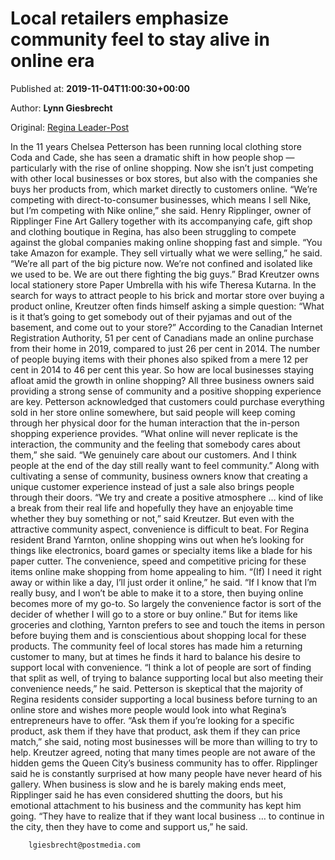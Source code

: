 
# Local retailers emphasize community feel to stay alive in online era

Published at: **2019-11-04T11:00:30+00:00**

Author: **Lynn Giesbrecht**

Original: [Regina Leader-Post](https://leaderpost.com/news/local-news/local-retailers-emphasize-community-feel-to-stay-alive-in-online-era)

In the 11 years Chelsea Petterson has been running local clothing store Coda and Cade, she has seen a dramatic shift in how people shop — particularly with the rise of online shopping.
Now she isn’t just competing with other local businesses or box stores, but also with the companies she buys her products from, which market directly to customers online.
“We’re competing with direct-to-consumer businesses, which means I sell Nike, but I’m competing with Nike online,” she said.
Henry Ripplinger, owner of Ripplinger Fine Art Gallery together with its accompanying cafe, gift shop and clothing boutique in Regina, has also been struggling to compete against the global companies making online shopping fast and simple.
“You take Amazon for example. They sell virtually what we were selling,” he said. “We’re all part of the big picture now. We’re not confined and isolated like we used to be. We are out there fighting the big guys.”
Brad Kreutzer owns local stationery store Paper Umbrella with his wife Theresa Kutarna. In the search for ways to attract people to his brick and mortar store over buying a product online, Kreutzer often finds himself asking a simple question: “What is it that’s going to get somebody out of their pyjamas and out of the basement, and come out to your store?”
According to the Canadian Internet Registration Authority, 51 per cent of Canadians made an online purchase from their home in 2019, compared to just 26 per cent in 2014. The number of people buying items with their phones also spiked from a mere 12 per cent in 2014 to 46 per cent this year.
So how are local businesses staying afloat amid the growth in online shopping?
All three business owners said providing a strong sense of community and a positive shopping experience are key.
Petterson acknowledged that customers could purchase everything sold in her store online somewhere, but said people will keep coming through her physical door for the human interaction that the in-person shopping experience provides.
“What online will never replicate is the interaction, the community and the feeling that somebody cares about them,” she said. “We genuinely care about our customers. And I think people at the end of the day still really want to feel community.”
Along with cultivating a sense of community, business owners know that creating a unique customer experience instead of just a sale also brings people through their doors.
“We try and create a positive atmosphere … kind of like a break from their real life and hopefully they have an enjoyable time whether they buy something or not,” said Kreutzer.
But even with the attractive community aspect, convenience is difficult to beat.
For Regina resident Brand Yarnton, online shopping wins out when he’s looking for things like electronics, board games or specialty items like a blade for his paper cutter. The convenience, speed and competitive pricing for these items online make shopping from home appealing to him.
“(If) I need it right away or within like a day, I’ll just order it online,” he said. “If I know that I’m really busy, and I won’t be able to make it to a store, then buying online becomes more of my go-to. So largely the convenience factor is sort of the decider of whether I will go to a store or buy online.”
But for items like groceries and clothing, Yarnton prefers to see and touch the items in person before buying them and is conscientious about shopping local for these products. The community feel of local stores has made him a returning customer to many, but at times he finds it hard to balance his desire to support local with convenience.
“I think a lot of people are sort of finding that split as well, of trying to balance supporting local but also meeting their convenience needs,” he said.
Petterson is skeptical that the majority of Regina residents consider supporting a local business before turning to an online store and wishes more people would look into what Regina’s entrepreneurs have to offer.
“Ask them if you’re looking for a specific product, ask them if they have that product, ask them if they can price match,” she said, noting most businesses will be more than willing to try to help.
Kreutzer agreed, noting that many times people are not aware of the hidden gems the Queen City’s business community has to offer.
Ripplinger said he is constantly surprised at how many people have never heard of his gallery. When business is slow and he is barely making ends meet, Ripplinger said he has even considered shutting the doors, but his emotional attachment to his business and the community has kept him going.
“They have to realize that if they want local business … to continue in the city, then they have to come and support us,” he said.

        lgiesbrecht@postmedia.com
      
